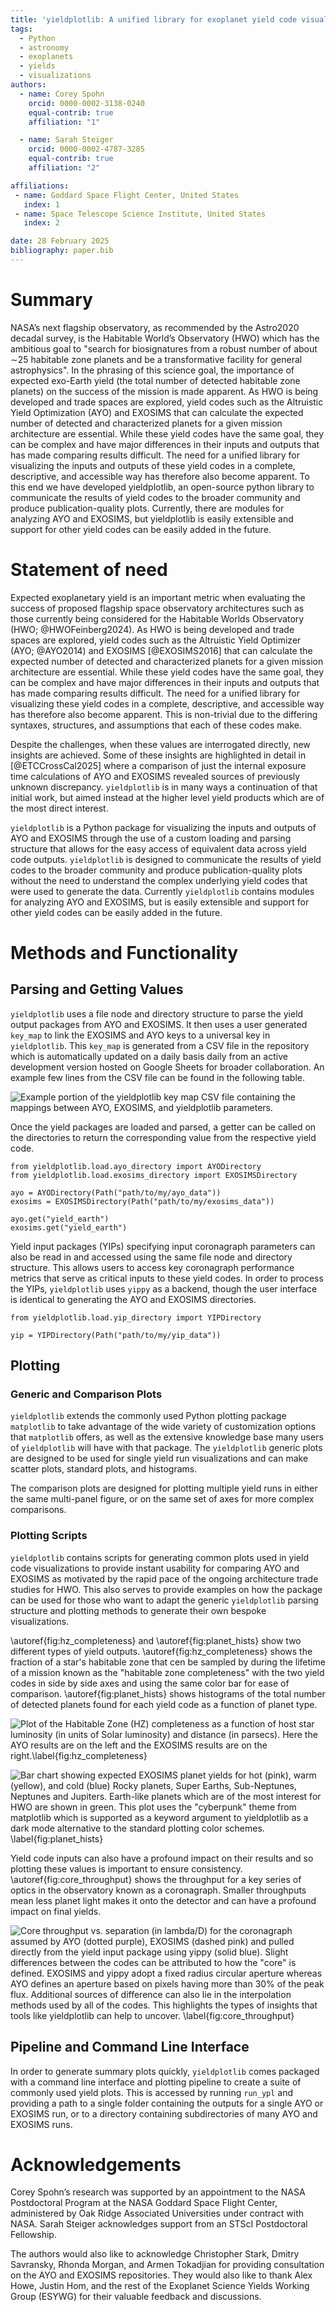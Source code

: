 ```yaml
---
title: 'yieldplotlib: A unified library for exoplanet yield code visualizations'
tags:
  - Python
  - astronomy
  - exoplanets
  - yields
  - visualizations
authors:
  - name: Corey Spohn
    orcid: 0000-0002-3138-0240
    equal-contrib: true
    affiliation: "1"

  - name: Sarah Steiger
    orcid: 0000-0002-4787-3285
    equal-contrib: true
    affiliation: "2"

affiliations:
 - name: Goddard Space Flight Center, United States
   index: 1
 - name: Space Telescope Science Institute, United States
   index: 2

date: 28 February 2025
bibliography: paper.bib
---
```


# Summary

NASA’s next flagship observatory, as recommended by the Astro2020 decadal survey,
is the Habitable World’s Observatory (HWO) which has the ambitious goal to "search
for biosignatures from a robust number of about ∼25 habitable zone planets and be
a transformative facility for general astrophysics". In the phrasing of this science
goal, the importance of expected exo-Earth yield (the total number of detected habitable
zone planets) on the success of the mission is made apparent. As HWO is being developed
and trade spaces are explored, yield codes such as the Altruistic Yield Optimization (AYO)
and EXOSIMS that can calculate the expected number of detected and characterized planets
for a given mission architecture are essential. While these yield codes have the same goal,
they can be complex and have major differences in their inputs and outputs that has made
comparing results difficult. The need for a unified library for visualizing the inputs
and outputs of these yield codes in a complete, descriptive, and accessible way has therefore
also become apparent. To this end we have developed yieldplotlib, an open-source python
library to communicate the results of yield codes to the broader community and produce
publication-quality plots. Currently, there are modules for analyzing AYO and EXOSIMS,
but yieldplotlib is easily extensible and support for other yield codes can be easily
added in the future.

# Statement of need

Expected exoplanetary yield is an important metric when evaluating the success of proposed
flagship space observatory architectures such as those currently being considered for the Habitable
Worlds Observatory (HWO; @HWOFeinberg2024). As HWO is being developed and trade spaces are
explored, yield codes such as the Altruistic Yield Optimizer (AYO; @AYO2014) and EXOSIMS
[@EXOSIMS2016] that can calculate the expected number of detected and characterized planets for a
given mission architecture are essential. While these yield codes have the same goal, they can be
complex and have major differences in their inputs and outputs that has made comparing results
difficult. The need for a unified library for visualizing these yield codes in a complete, descriptive,
and accessible way has therefore also become apparent. This is non-trivial due to the differing
syntaxes, structures, and assumptions that each of these codes make.

Despite the challenges, when these values are interrogated directly, new insights are achieved.
Some of these insights are highlighted in detail in [@ETCCrossCal2025] where a comparison of just
the internal exposure time calculations of AYO and EXOSIMS revealed sources of previously unknown
discrepancy. `yieldplotlib` is in many ways a continuation of that initial work, but
aimed instead at the higher level yield products which are of the most direct interest.

`yieldplotlib` is a Python package for visualizing the inputs and outputs of AYO and EXOSIMS
through the use of a custom loading and parsing structure that allows for the easy access of equivalent data
across yield code outputs. `yieldplotlib` is designed to communicate the results of yield codes to the
broader community and produce publication-quality plots without the need to understand the complex
underlying yield codes that were used to generate the data. Currently `yieldplotlib` contains modules
for analyzing AYO and EXOSIMS, but is easily extensible and support for other yield codes can be easily
added in the future.

# Methods and Functionality

## Parsing and Getting Values
`yieldplotlib` uses a file node and directory structure to parse the yield output packages
from AYO and EXOSIMS. It then uses a user generated `key_map` to link the EXOSIMS and AYO keys to a
universal key in `yieldplotlib`. This `key_map` is generated from a CSV file in the repository
which is automatically updated on a daily basis daily from an active development
version hosted on Google Sheets for broader collaboration. An example few lines from the CSV
file can be found in the following table.

![Example portion of the yieldplotlib key map CSV file containing the
mappings between AYO, EXOSIMS, and yieldplotlib parameters.](figures/ypl_csv_table.jpeg)

Once the yield packages are loaded and parsed, a getter can be called on the directories
to return the corresponding value from the respective yield code.

```angular2html
from yieldplotlib.load.ayo_directory import AYODirectory
from yieldplotlib.load.exosims_directory import EXOSIMSDirectory

ayo = AYODirectory(Path("path/to/my/ayo_data"))
exosims = EXOSIMSDirectory(Path("path/to/my/exosims_data"))

ayo.get("yield_earth")
exosims.get("yield_earth")
```

Yield input packages (YIPs) specifying input coronagraph parameters can also be read in and accessed
using the same file node and directory structure. This allows users to access key coronagraph performance
metrics that serve as critical inputs to these yield codes. In order to process the YIPs, `yieldplotlib`
uses `yippy` as a backend, though the user interface is identical to generating the AYO and EXOSIMS directories.

```angular2html
from yieldplotlib.load.yip_directory import YIPDirectory

yip = YIPDirectory(Path("path/to/my/yip_data"))
```

## Plotting

### Generic and Comparison Plots

`yieldplotlib` extends the commonly used Python plotting package `matplotlib` to take advantage
of the wide variety of customization options that  `matplotlib` offers, as well as the extensive
knowledge base many users of `yieldplotlib` will have with that package. The `yieldplotlib` generic
plots are designed to be used for single yield run visualizations and can make scatter plots, standard plots,
and histograms.

The comparison plots are designed for plotting multiple yield runs in either the same multi-panel
figure, or on the same set of axes for more complex comparisons.

### Plotting Scripts
`yieldplotlib` contains scripts for generating common plots used in yield code visualizations to
provide instant usability for comparing AYO and EXOSIMS as motivated by the rapid pace of the ongoing
architecture trade studies for HWO. This also serves to provide examples on how the package can be
used for those who want to adapt the generic `yieldplotlib` parsing structure and plotting methods to
generate their own bespoke visualizations.

\autoref{fig:hz_completeness} and \autoref{fig:planet_hists} show two different types
of yield outputs. \autoref{fig:hz_completeness} shows the fraction of a star's habitable
zone that cen be sampled by during the lifetime of a mission known as the "habitable zone
completeness" with the two yield codes in side by side axes and using the same color bar for ease
of comparison. \autoref{fig:planet_hists} shows histograms of the total number of detected
planets found for each yield code as a function of planet type.

![Plot of the Habitable Zone (HZ) completeness as a function of host star luminosity (in units of
Solar luminosity) and distance (in parsecs). Here the AYO results are on the left and the EXOSIMS
results are on the right.\label{fig:hz_completeness}](figures/hz_completeness.png)

![Bar chart showing expected EXOSIMS planet yields for hot (pink), warm (yellow), and cold (blue)
Rocky planets, Super Earths, Sub-Neptunes, Neptunes and Jupiters. Earth-like planets which are
of the most interest for HWO are shown in green. This plot uses the "cyberpunk"
theme from matplotlib which is supported as a keyword argument to yieldplotlib as a dark mode
alternative to the standard plotting color schemes.
\label{fig:planet_hists}](figures/yield_hist_cyber.png)

Yield code inputs can also have a profound impact on their results and so plotting these
values is important to ensure consistency. \autoref{fig:core_throughput} shows the
throughput for a key series of optics in the observatory known as a coronagraph. Smaller
throughputs mean less planet light makes it onto the detector and can have a profound impact on
final yields.

![Core throughput vs. separation (in lambda/D) for the coronagraph
assumed by AYO (dotted purple), EXOSIMS (dashed pink) and pulled directly from the yield input
package using yippy (solid blue). Slight differences between the codes can be attributed to how
the "core" is defined. EXOSIMS and yippy adopt a fixed radius circular aperture whereas AYO
defines an aperture based on pixels having more than 30% of the peak flux. Additional sources
of difference can also lie in the interpolation methods used by all of the codes. This highlights
the types of insights that tools like yieldplotlib can help to uncover.
\label{fig:core_throughput}](figures/core_throughput_all_curves.jpeg)

## Pipeline and Command Line Interface

In order to generate summary plots quickly, `yieldplotlib` comes packaged with a command line interface
and plotting pipeline to create a suite of commonly used yield plots. This is accessed by running
`run_ypl` and providing a path to a single folder containing the outputs for a single AYO or EXOSIMS run,
or to a directory containing subdirectories of many AYO and EXOSIMS runs.

# Acknowledgements

Corey Spohn’s research was supported by an appointment to the NASA Postdoctoral Program at the NASA
Goddard Space Flight Center, administered by Oak Ridge Associated Universities under contract with NASA.
Sarah Steiger acknowledges support from an STScI Postdoctoral Fellowship.

The authors would also like to acknowledge Christopher Stark, Dmitry Savransky, Rhonda Morgan, and
Armen Tokadjian for providing consultation on the AYO and EXOSIMS repositories. They would also like
to thank Alex Howe, Justin Hom, and the rest of the Exoplanet Science Yields Working Group (ESYWG) for
their valuable feedback and discussions.
